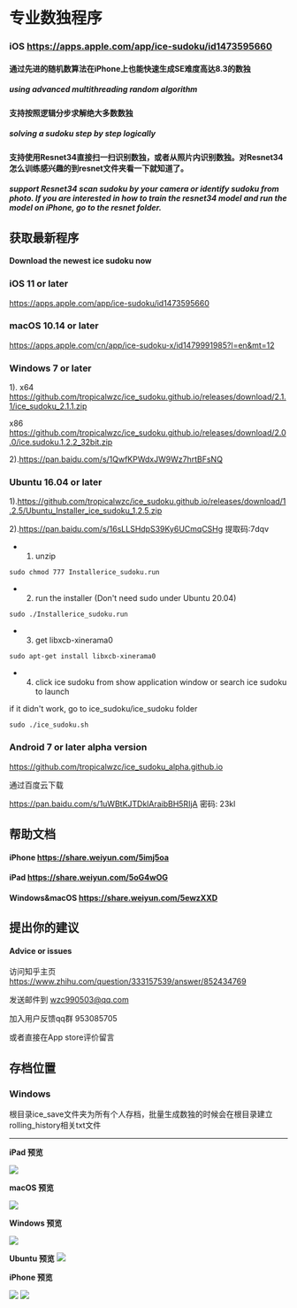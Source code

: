 # 专业数独程序 
### iOS <https://apps.apple.com/app/ice-sudoku/id1473595660>

#### 通过先进的随机数算法在iPhone上也能快速生成SE难度高达8.3的数独
##### using advanced multithreading random algorithm
#### 支持按照逻辑分步求解绝大多数数独
##### solving a sudoku step by step logically
#### 支持使用Resnet34直接扫一扫识别数独，或者从照片内识别数独。对Resnet34怎么训练感兴趣的到resnet文件夹看一下就知道了。
##### support Resnet34 scan sudoku by your camera or identify sudoku from photo. If you are interested in how to train the resnet34 model and run the model on iPhone, go to the resnet folder.

## 获取最新程序 
#### Download the newest ice sudoku now
### iOS 11 or later 
 <https://apps.apple.com/app/ice-sudoku/id1473595660>
### macOS 10.14 or later 
 <https://apps.apple.com/cn/app/ice-sudoku-x/id1479991985?l=en&mt=12>
### Windows 7 or later 
1).
x64
<https://github.com/tropicalwzc/ice_sudoku.github.io/releases/download/2.1.1/ice_sudoku_2.1.1.zip>

x86
<https://github.com/tropicalwzc/ice_sudoku.github.io/releases/download/2.0.0/ice.sudoku.1.2.2_32bit.zip>

2).<https://pan.baidu.com/s/1QwfKPWdxJW9Wz7hrtBFsNQ>

### Ubuntu 16.04 or later 

1).<https://github.com/tropicalwzc/ice_sudoku.github.io/releases/download/1.2.5/Ubuntu_Installer_ice_sudoku_1.2.5.zip>

2).<https://pan.baidu.com/s/16sLLSHdpS39Ky6UCmqCSHg> 提取码:7dqv

* 1. unzip 
```
sudo chmod 777 Installerice_sudoku.run
```
* 2. run the installer (Don't need sudo under Ubuntu 20.04)
```
sudo ./Installerice_sudoku.run
```
* 3. get libxcb-xinerama0 

```
sudo apt-get install libxcb-xinerama0
```
* 4. click ice sudoku from show application window or search ice sudoku to launch

if it didn't work, go to ice_sudoku/ice_sudoku folder 

```
sudo ./ice_sudoku.sh
```

### Android 7 or later alpha version

<https://github.com/tropicalwzc/ice_sudoku_alpha.github.io>

通过百度云下载

https://pan.baidu.com/s/1uWBtKJTDklAraibBH5RIjA 密码: 23kl



## 帮助文档
#### iPhone <https://share.weiyun.com/5imj5oa>
#### iPad <https://share.weiyun.com/5oG4wOG>
#### Windows&macOS <https://share.weiyun.com/5ewzXXD>
## 提出你的建议 
#### Advice or issues
访问知乎主页
<https://www.zhihu.com/question/333157539/answer/852434769>

发送邮件到
<wzc990503@qq.com>

加入用户反馈qq群 
953085705

或者直接在App store评价留言

## 存档位置

### Windows

根目录ice_save文件夹为所有个人存档，批量生成数独的时候会在根目录建立rolling_history相关txt文件


---
**iPad 预览**

![](https://user-images.githubusercontent.com/31509619/86983219-e6992f80-c1bd-11ea-957b-054a18513cc9.png)

**macOS 预览**

![](https://user-images.githubusercontent.com/31509619/86983528-ab4b3080-c1be-11ea-9812-0ca1cd01255a.png)

**Windows 预览**

![](https://user-images.githubusercontent.com/31509619/86509311-8ef37080-be19-11ea-9f89-079c44576b32.png)

**Ubuntu 预览**
![](https://user-images.githubusercontent.com/31509619/96327939-a1b04f00-1070-11eb-9810-88cc6abab380.png)

**iPhone 预览**

![](https://user-images.githubusercontent.com/31509619/86983184-c1a4bc80-c1bd-11ea-91d5-ccc6ffae580f.png)
![](https://user-images.githubusercontent.com/31509619/86983203-cff2d880-c1bd-11ea-9d03-88b1f1763b0c.png)

